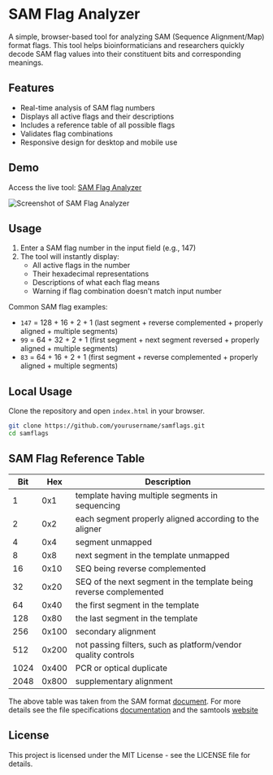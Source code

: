 # SAM Flag Analyzer

A simple, browser-based tool for analyzing SAM (Sequence Alignment/Map) format flags. This tool helps bioinformaticians and researchers quickly decode SAM flag values into their constituent bits and corresponding meanings.

## Features

- Real-time analysis of SAM flag numbers
- Displays all active flags and their descriptions
- Includes a reference table of all possible flags
- Validates flag combinations
- Responsive design for desktop and mobile use

## Demo

Access the live tool: [SAM Flag Analyzer](https://promicrobial.github.io/samflags/)

![Screenshot of SAM Flag Analyzer](screenshot.png)

## Usage

1. Enter a SAM flag number in the input field (e.g., 147)
2. The tool will instantly display:
   - All active flags in the number
   - Their hexadecimal representations
   - Descriptions of what each flag means
   - Warning if flag combination doesn't match input number

Common SAM flag examples:

- `147` = 128 + 16 + 2 + 1 (last segment + reverse complemented + properly aligned + multiple segments)
- `99` = 64 + 32 + 2 + 1 (first segment + next segment reversed + properly aligned + multiple segments)
- `83` = 64 + 16 + 2 + 1 (first segment + reverse complemented + properly aligned + multiple segments)

## Local Usage

Clone the repository and open `index.html` in your browser.

```bash
git clone https://github.com/yourusername/samflags.git
cd samflags
```

## SAM Flag Reference Table

| Bit  | Hex   | Description                                                        |
| ---- | ----- | ------------------------------------------------------------------ |
| 1    | 0x1   | template having multiple segments in sequencing                    |
| 2    | 0x2   | each segment properly aligned according to the aligner             |
| 4    | 0x4   | segment unmapped                                                   |
| 8    | 0x8   | next segment in the template unmapped                              |
| 16   | 0x10  | SEQ being reverse complemented                                     |
| 32   | 0x20  | SEQ of the next segment in the template being reverse complemented |
| 64   | 0x40  | the first segment in the template                                  |
| 128  | 0x80  | the last segment in the template                                   |
| 256  | 0x100 | secondary alignment                                                |
| 512  | 0x200 | not passing filters, such as platform/vendor quality controls      |
| 1024 | 0x400 | PCR or optical duplicate                                           |
| 2048 | 0x800 | supplementary alignment                                            |

The above table was taken from the SAM format [document](https://github.com/samtools/hts-specs/blob/master/SAMv1.pdf). For more details see the file specifications [documentation](https://github.com/samtools/hts-specs) and the samtools [website](https://www.htslib.org/)

## License

This project is licensed under the MIT License - see the LICENSE file for details.
